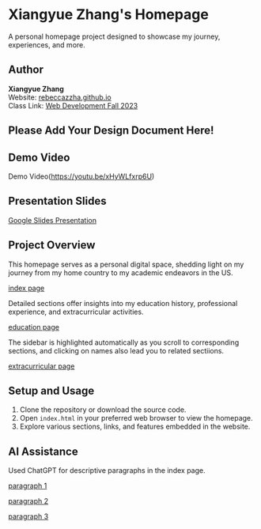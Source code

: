 # Xiangyue Zhang's Homepage

A personal homepage project designed to showcase my journey, experiences, and more.

## Author

**Xiangyue Zhang**  
Website: [rebeccazzha.github.io](https://rebeccazzha.github.io)  
Class Link: [Web Development Fall 2023](https://johnguerra.co/classes/webDevelopment_fall_2023/)

## Please Add Your Design Document Here! 

## Demo Video

Demo Video(https://youtu.be/xHyWLfxrp6U)

## Presentation Slides

[Google Slides Presentation](https://docs.google.com/presentation/d/1THg9VeQp9FhiXF0o2Vx5y2ov0tkiTFdOb3RIfqGnA5I/edit?usp=sharing)

## Project Overview

This homepage serves as a personal digital space, shedding light on my journey from my home country to my academic endeavors in the US. 

[index page](./img/new_index_page.png)

Detailed sections offer insights into my education history, professional experience, and extracurricular activities.

[education page](./img/new_education_page.png)

The sidebar is highlighted automatically as you scroll to corresponding sections, and clicking on names also lead you to related sectiions. 

[extracurricular page](./img/new_extracurricular_page.png)

## Setup and Usage

1. Clone the repository or download the source code.
2. Open `index.html` in your preferred web browser to view the homepage.
3. Explore various sections, links, and features embedded in the website.

## AI Assistance

Used ChatGPT for descriptive paragraphs in the index page.

[paragraph 1](./img/Acedemic_History.png)

[paragraph 2](./img/Homepage.png)

[paragraph 3](./img/Meet_my_cats.png)
